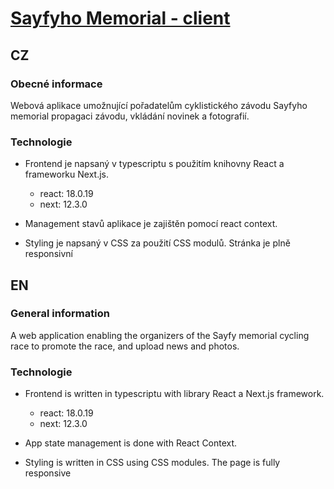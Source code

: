# [Sayfyho Memorial - client](https://sayfy-frontend-ts.vercel.app/)

## CZ  

### Obecné informace
Webová aplikace umožnující pořadatelům cyklistického závodu Sayfyho memorial propagaci závodu, vkládání novinek a fotografií.     
    
### Technologie
 
  - Frontend je napsaný v typescriptu s použitím knihovny React a frameworku Next.js. 
    - react: 18.0.19
    - next: 12.3.0    

  - Management stavů aplikace je zajištěn pomocí react context. 
   
  - Styling je napsaný v CSS za použití CSS modulů. Stránka je plně responsivní  
  
  
## EN  

### General information
A web application enabling the organizers of the Sayfy memorial cycling race to promote the race, and upload news and photos.
     
    
### Technologie
 
  - Frontend is written in typescriptu with library React a Next.js framework. 
    - react: 18.0.19
    - next: 12.3.0     

  - App state management is done with React Context. 
   
  - Styling is written in CSS using CSS modules. The page is fully responsive   
